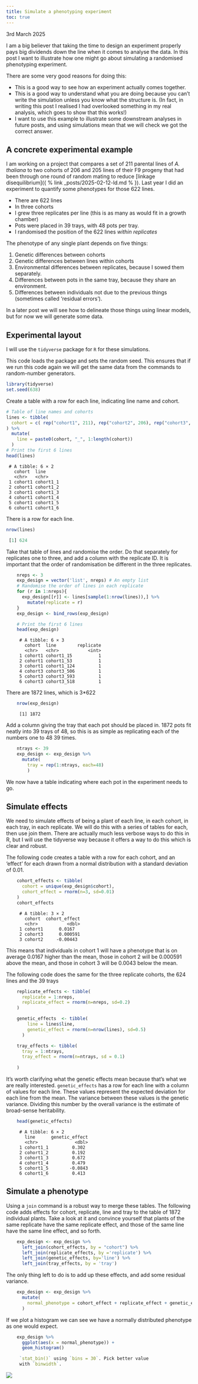 ```yaml
---
title: Simulate a phenotyping experiment
toc: true
---
```

3rd March 2025

I am a big believer that taking the time to design an experiment
properly pays big dividends down the line when it comes to analyse the
data. In this post I want to illustrate how one might go about
simulating a randomised phenotyping experiment.

There are some very good reasons for doing this:

-   This is a good way to see how an experiment actually comes together.
-   This is a good way to understand what you are doing because you
    can’t write the simulation unless you know what the structure is.
    (In fact, in writing this post I realised I had overlooked something
    in my real analysis, which goes to show that this works!)
-   I want to use this example to illustrate some downstream analyses in
    future posts, and using simulations mean that we will check we got
    the correct answer.

## A concrete experimental example

I am working on a project that compares a set of 211 parental lines of
*A. thaliana* to two cohorts of 206 and 205 lines of their F9 progeny
that had been through one round of random mating to reduce [linkage
disequilibrium]({ % link _posts/2025-02-12-ld.md % }). Last year
I did an experiment to quantify some phenotypes for those 622 lines.

-   There are 622 lines
-   In three cohorts
-   I grew three replicates per line (this is as many as would fit in a
    growth chamber)
-   Pots were placed in 39 trays, with 48 pots per tray.
-   I randomised the position of the 622 lines *within replicates*

The phenotype of any single plant depends on five things:

1.  Genetic differences between cohorts
2.  Genetic differences between lines within cohorts
3.  Environmental differences between replicates, because I sowed them
    separately.
4.  Differences between pots in the same tray, because they share an
    environment.
5.  Differences between individuals not due to the previous things
    (sometimes called ‘residual errors’).

In a later post we will see how to delineate those things using linear
models, but for now we will generate some data.

## Experimental layout

I will use the `tidyverse` package for `R` for these simulations.

This code loads the package and sets the random seed. This ensures that
if we run this code again we will get the same data from the commands to
random-number generators.

```r
library(tidyverse)
set.seed(638)
```

Create a table with a row for each line, indicating line name and
cohort.

```r
# Table of line names and cohorts
lines <- tibble(
  cohort = c( rep("cohort1", 211), rep("cohort2", 206), rep("cohort3", 207) )
) %>% 
  mutate(
    line = paste0(cohort, "_", 1:length(cohort))
  )
# Print the first 6 lines
head(lines)
```

```
 # A tibble: 6 × 2
   cohort  line     
   <chr>   <chr>    
 1 cohort1 cohort1_1
 2 cohort1 cohort1_2
 3 cohort1 cohort1_3
 4 cohort1 cohort1_4
 5 cohort1 cohort1_5
 6 cohort1 cohort1_6
```
There is a row for each line.
```r
nrow(lines)

 [1] 624
```

Take that table of lines and randomise the order. Do that separately for
replicates one to three, and add a column with the replicate ID. It is
important that the order of randomisation be different in the three
replicates.

```r
    nreps <- 3
    exp_design = vector('list', nreps) # An empty list
    # Randomise the order of lines in each replicate
    for (r in 1:nreps){
      exp_design[[r]] <- lines[sample(1:nrow(lines)),] %>% 
        mutate(replicate = r)
    }
    exp_design <- bind_rows(exp_design)

    # Print the first 6 lines
    head(exp_design)
```

```
     # A tibble: 6 × 3
       cohort  line        replicate
       <chr>   <chr>           <int>
     1 cohort1 cohort1_15          1
     2 cohort1 cohort1_53          1
     3 cohort1 cohort1_124         1
     4 cohort3 cohort3_506         1
     5 cohort3 cohort3_593         1
     6 cohort3 cohort3_518         1
```
There are 1872 lines, which is 3*622
```r
    nrow(exp_design)
```
```
     [1] 1872
```

Add a column giving the tray that each pot should be placed in. 1872
pots fit neatly into 39 trays of 48, so this is as simple as replicating
each of the numbers one to 48 39 times.
```r
    ntrays <- 39
    exp_design <- exp_design %>% 
      mutate(
        tray = rep(1:ntrays, each=48)
        )
```
We now have a table indicating where each pot in the experiment needs to
go.

## Simulate effects

We need to simulate effects of being a plant of each line, in each
cohort, in each tray, in each replicate. We will do this with a series
of tables for each, then use join them. There are actually much less
verbose ways to do this in R, but I will use the tidyverse way because
it offers a way to do this which is clear and robust.

The following code creates a table with a row for each cohort, and an
‘effect’ for each drawn from a normal distribution with a standard
deviation of 0.01.

```r
    cohort_effects <- tibble(
      cohort = unique(exp_design$cohort),
      cohort_effect = rnorm(n=3, sd=0.01)
    )
    cohort_effects
```
```
     # A tibble: 3 × 2
       cohort  cohort_effect
       <chr>           <dbl>
     1 cohort1      0.0167  
     2 cohort3      0.000591
     3 cohort2     -0.00443
``` 
This means that individuals in cohort 1 will have a phenotype that is on
average 0.0167 higher than the mean, those in cohort 2 will be 0.000591
above the mean, and those in cohort 3 will be 0.0043 below the mean.

The following code does the same for the three replicate cohorts, the 624 lines and the 39 trays

```r
    replicate_effects <- tibble(
      replicate = 1:nreps,
      replicate_effect = rnorm(n=nreps, sd=0.2)
    )

    genetic_effects  <- tibble(
        line = lines$line,
        genetic_effect = rnorm(n=nrow(lines), sd=0.5)
      )

    tray_effects <- tibble(
      tray = 1:ntrays,
      tray_effect = rnorm(n=ntrays, sd = 0.1)
      
    )
```
It’s worth clarifying what the genetic effects mean because that’s what
we are really interested. `genetic_effects` has a row for each line with
a column of values for each line. These values represent the expected
deviation for each line from the mean. The variance between these values
is the genetic variance. Dividing this number by the overall variance is
the estimate of broad-sense heritability.
```r
    head(genetic_effects)
```
```
     # A tibble: 6 × 2
       line      genetic_effect
       <chr>              <dbl>
     1 cohort1_1         0.302 
     2 cohort1_2         0.192 
     3 cohort1_3         0.672 
     4 cohort1_4         0.479 
     5 cohort1_5        -0.0843
     6 cohort1_6         0.413
```

## Simulate a phenotype

Using a `join` command is a robust way to merge these tables. The
following code adds effects for cohort, replicate, line and tray to the
table of 1872 individual plants. Take a look at it and convince yourself
that plants of the same replicate have the same replicate effect, and
those of the same line have the same line effect, and so forth.
```r
    exp_design <- exp_design %>% 
      left_join(cohort_effects, by = "cohort") %>% 
      left_join(replicate_effects, by ='replicate') %>% 
      left_join(genetic_effects, by='line') %>%
      left_join(tray_effects, by = 'tray')
```

The only thing left to do is to add up these effects, and add some
residual variance.

```r
    exp_design <- exp_design %>% 
      mutate(
        normal_phenotype = cohort_effect + replicate_effect + genetic_effect + tray_effect + rnorm(nrow(exp_design), 0.19)
      )
```

If we plot a histogram we can see we have a normally distributed
phenotype as one would expect.

```r
    exp_design %>% 
      ggplot(aes(x = normal_phenotype)) +
      geom_histogram()

     `stat_bin()` using `bins = 30`. Pick better value
     with `binwidth`.
```

![](/_posts/2025-03-08-simulate-a-phenotype_files/figure-markdown_strict/unnamed-chunk-10-1.png)
